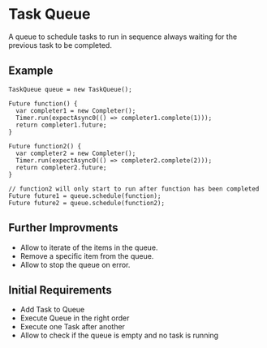 # Task Queue

A queue to schedule tasks to run in sequence always waiting for the previous task to be completed.

## Example

    TaskQueue queue = new TaskQueue();

    Future function() {
      var completer1 = new Completer();
      Timer.run(expectAsync0(() => completer1.complete(1)));
      return completer1.future;
    }

    Future function2() {
      var completer2 = new Completer();
      Timer.run(expectAsync0(() => completer2.complete(2)));
      return completer2.future;
    }

    // function2 will only start to run after function has been completed
    Future future1 = queue.schedule(function);
    Future future2 = queue.schedule(function2);

## Further Improvments

* Allow to iterate of the items in the queue.
* Remove a specific item from the queue.
* Allow to stop the queue on error.

## Initial Requirements

* Add Task to Queue
* Execute Queue in the right order
* Execute one Task after another
* Allow to check if the queue is empty and no task is running
